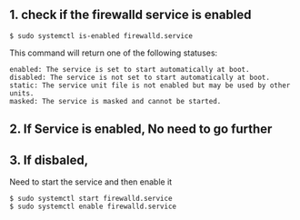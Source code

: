 ## 1. check if the firewalld service is enabled
    $ sudo systemctl is-enabled firewalld.service

This command will return one of the following statuses:

    enabled: The service is set to start automatically at boot.
    disabled: The service is not set to start automatically at boot.
    static: The service unit file is not enabled but may be used by other units.
    masked: The service is masked and cannot be started.
    
## 2. If Service is enabled, No need to go further

## 3. If disbaled, 
Need to start the service and then enable it

    $ sudo systemctl start firewalld.service
    $ sudo systemctl enable firewalld.service 


